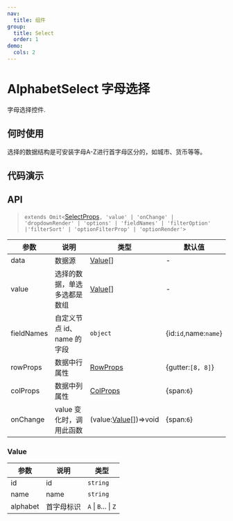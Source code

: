 ```yaml
---
nav:
  title: 组件
group:
  title: Select
  order: 1
demo:
  cols: 2
---
```


# AlphabetSelect 字母选择

字母选择控件.

## 何时使用

选择的数据结构是可安装字母A-Z进行首字母区分的，如城市、货币等等。

## 代码演示

<code src='./demo/basic.tsx' title='基本使用'></code>
<code src='./demo/multiple.tsx' title='多选'></code>

## API

> `extends Omit<`[SelectProps](https://ant-design.antgroup.com/components/select-cn#select-props)`, 'value' | 'onChange' | 'dropdownRender' | 'options' | 'fieldNames' | 'filterOption' |'filterSort' | 'optionFilterProp' | 'optionRender'>`

| 参数       | 说明                         | 类型                                                               | 默认值                |
| ---------- | ---------------------------- | ------------------------------------------------------------------ | --------------------- |
| data       | 数据源                       | [Value](#value)[]                                                  | -                     |
| value      | 选择的数据，单选多选都是数组 | [Value](#value)[]                                                  | -                     |
| fieldNames | 自定义节点 id、name 的字段   | `object`                                                           | {id:`id`,name:`name`} |
| rowProps   | 数据中行属性                 | [RowProps](https://ant-design.antgroup.com/components/grid-cn#row) | {gutter:`[8, 8]`}     |
| colProps   | 数据中列属性                 | [ColProps](https://ant-design.antgroup.com/components/grid-cn#col) | {span:`6`}            |
| onChange   | value 变化时，调用此函数     | (value:[Value](#value)[])=>void                                    | {span:`6`}            |

### Value

| 参数     | 说明       | 类型                 |
| -------- | ---------- | -------------------- |
| id       | id         | `string`             |
| name     | name       | `string`             |
| alphabet | 首字母标识 | `A` \| `B`... \| `Z` |
